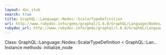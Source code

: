 ```yaml
---
layout: doc_stub
search: true
title: GraphQL::Language::Nodes::ScalarTypeDefinition
url: http://www.rubydoc.info/gems/graphql/1.6.0/GraphQL/Language/Nodes/ScalarTypeDefinition
rubydoc_url: http://www.rubydoc.info/gems/graphql/1.6.0/GraphQL/Language/Nodes/ScalarTypeDefinition
---
```


Class: GraphQL::Language::Nodes::ScalarTypeDefinition < GraphQL::Lan...
Instance methods:
initialize_node

